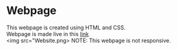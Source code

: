 # Webpage
This webpage is created using HTML and CSS.<br>
Webpage is made live in this <a href="https://itsrealkarthik.github.io/Profile/">link</a><br>
<img src="Website.png>
NOTE: This webpage is not responsive.
